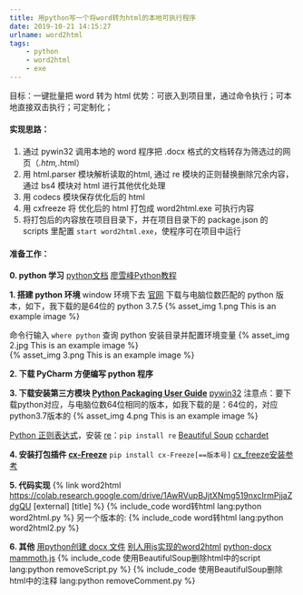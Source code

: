 ```yaml
---
title: 用python写一个将word转为html的本地可执行程序
date: 2019-10-21 14:15:27
urlname: word2html
tags:
    - python
    - word2html
    - exe
---
```

目标：一键批量把 word 转为 html
优势：可嵌入到项目里，通过命令执行；可本地直接双击执行；可定制化；
 <!-- more -->
#### 实现思路：
1. 通过 pywin32 调用本地的 word 程序把 .docx 格式的文档转存为筛选过的网页（*.htm,*.html）
2. 用 html.parser 模块解析读取的html, 通过 re 模块的正则替换删除冗余内容，通过 bs4 模块对 html 进行其他优化处理
3. 用 codecs 模块保存优化后的 html
4. 用 cxfreeze 将 优化后的 html 打包成 word2html.exe 可执行内容
5. 将打包后的内容放在项目目录下，并在项目目录下的 package.json 的 scripts 里配置 `start word2html.exe`，使程序可在项目中运行

#### 准备工作：
**0. python 学习**
[python文档](https://docs.python.org/zh-cn/3/)
[廖雪峰Python教程](https://www.liaoxuefeng.com/wiki/1016959663602400)

**1. 搭建 python 环境**
window 环境下去 [官网](https://www.python.org/downloads/windows/) 下载与电脑位数匹配的 python 版本，如下，我下载的是64位的 python 3.7.5
{% asset_img 1.png This is an example image %}

命令行输入 `where python` 查询 python 安装目录并配置环境变量
{% asset_img 2.jpg This is an example image %}  
{% asset_img 3.png This is an example image %}

**2. 下载 PyCharm 方便编写 python 程序**

**3. 下载安装第三方模块 [Python Packaging User Guide](https://packaging.python.org/tutorials/)**
[pywin32](https://sourceforge.net/projects/pywin32/files/pywin32/Build%20221/)
注意点：要下载python对应，与电脑位数64位相同的版本，如我下载的是：64位的，对应python3.7版本的
{% asset_img 4.png This is an example image %}

[Python 正则表达式](https://www.runoob.com/python/python-reg-expressions.html)，安装 [re](https://docs.python.org/zh-cn/3/library/re.html#re.compile)：`pip install re` 
[Beautiful Soup](https://beautifulsoup.readthedocs.io/zh_CN/v4.4.0/#id12)
[cchardet](https://pypi.org/project/cchardet/)

**4. 安装打包插件 [cx-Freeze](https://pypi.org/project/cx-Freeze/5.0.1/)**
`pip install cx-Freeze[==版本号]`
[cx_freeze安装参考](https://blog.csdn.net/kun_dl/article/details/81223732)

**5. 代码实现**
{% link word2html https://colab.research.google.com/drive/1AwRVupBJjtXNmg519nxcIrmPjjaZdgQU [external] [title] %}
{% include_code word转html lang:python word2html.py %}
另一个版本的:
{% include_code word转html lang:python word2html2.py %}

**6. 其他**
[用python创建 docx 文件](https://www.cnblogs.com/deepwaterplan/articles/6664796.html)
[别人用js实现的word2html](https://github.com/wibetter/word2html)
[python-docx](https://python-docx.readthedocs.io/en/latest/index.html)
[mammoth.js](https://www.cnblogs.com/fhkankan/p/11136238.html)
{% include_code 使用BeautifulSoup删除html中的script lang:python removeScript.py %}
{% include_code 使用BeautifulSoup删除html中的注释 lang:python removeComment.py %}